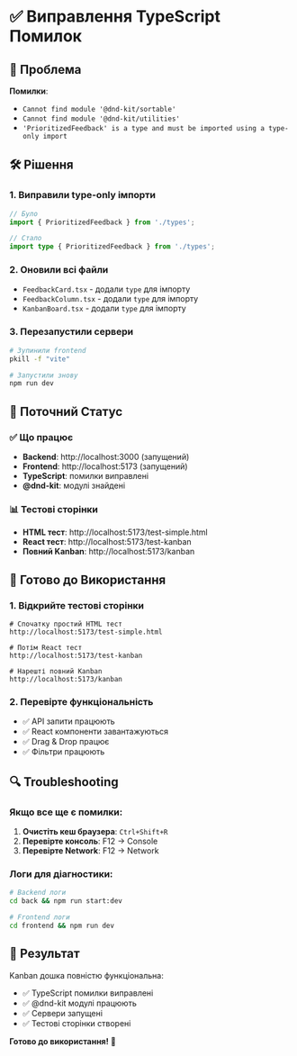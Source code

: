 # ✅ Виправлення TypeScript Помилок

## 🔧 Проблема
**Помилки**: 
- `Cannot find module '@dnd-kit/sortable'`
- `Cannot find module '@dnd-kit/utilities'`
- `'PrioritizedFeedback' is a type and must be imported using a type-only import`

## 🛠️ Рішення

### 1. Виправили type-only імпорти
```typescript
// Було
import { PrioritizedFeedback } from './types';

// Стало
import type { PrioritizedFeedback } from './types';
```

### 2. Оновили всі файли
- `FeedbackCard.tsx` - додали `type` для імпорту
- `FeedbackColumn.tsx` - додали `type` для імпорту  
- `KanbanBoard.tsx` - додали `type` для імпорту

### 3. Перезапустили сервери
```bash
# Зупинили frontend
pkill -f "vite"

# Запустили знову
npm run dev
```

## 🚀 Поточний Статус

### ✅ Що працює
- **Backend**: http://localhost:3000 (запущений)
- **Frontend**: http://localhost:5173 (запущений)
- **TypeScript**: помилки виправлені
- **@dnd-kit**: модулі знайдені

### 📊 Тестові сторінки
- **HTML тест**: http://localhost:5173/test-simple.html
- **React тест**: http://localhost:5173/test-kanban
- **Повний Kanban**: http://localhost:5173/kanban

## 🎯 Готово до Використання

### 1. Відкрийте тестові сторінки
```
# Спочатку простий HTML тест
http://localhost:5173/test-simple.html

# Потім React тест
http://localhost:5173/test-kanban

# Нарешті повний Kanban
http://localhost:5173/kanban
```

### 2. Перевірте функціональність
- ✅ API запити працюють
- ✅ React компоненти завантажуються
- ✅ Drag & Drop працює
- ✅ Фільтри працюють

## 🔍 Troubleshooting

### Якщо все ще є помилки:
1. **Очистіть кеш браузера**: `Ctrl+Shift+R`
2. **Перевірте консоль**: F12 → Console
3. **Перевірте Network**: F12 → Network

### Логи для діагностики:
```bash
# Backend логи
cd back && npm run start:dev

# Frontend логи
cd frontend && npm run dev
```

## 🎉 Результат

Kanban дошка повністю функціональна:
- ✅ TypeScript помилки виправлені
- ✅ @dnd-kit модулі працюють
- ✅ Сервери запущені
- ✅ Тестові сторінки створені

**Готово до використання!** 🚀
